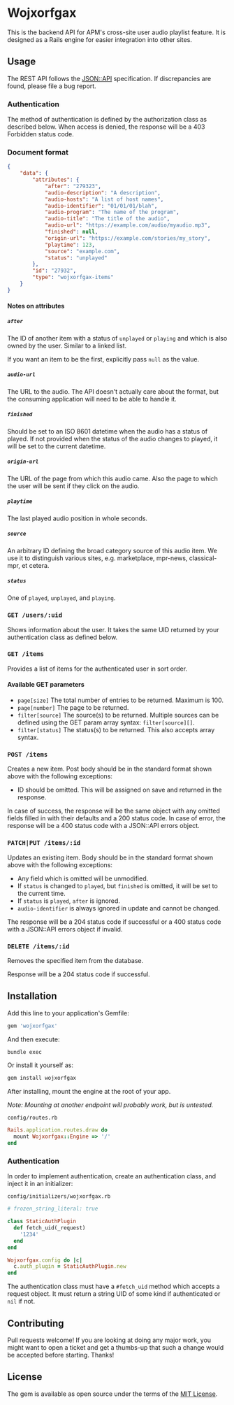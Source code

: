 # Wojxorfgax

This is the backend API for APM's cross-site user audio playlist feature. It is designed as a Rails engine for easier integration into other sites.

## Usage

The REST API follows the [JSON::API](http://jsonapi.org/format/) specification. If discrepancies are found, please file a bug report.

### Authentication

The method of authentication is defined by the authorization class as described below. When access is denied, the response will be a 403 Forbidden status code.

### Document format

```json
{
    "data": {
        "attributes": {
            "after": "279323",
            "audio-description": "A description",
            "audio-hosts": "A list of host names",
            "audio-identifier": "01/01/01/blah",
            "audio-program": "The name of the program",
            "audio-title": "The title of the audio",
            "audio-url": "https://example.com/audio/myaudio.mp3",
            "finished": null,
            "origin-url": "https://example.com/stories/my_story",
            "playtime": 123,
            "source": "example.com",
            "status": "unplayed"
        },
        "id": "27932",
        "type": "wojxorfgax-items"
    }
}
```

#### Notes on attributes

##### `after`

The ID of another item with a status of `unplayed` or `playing` and which is also owned by the user. Similar to a linked list.

If you want an item to be the first, explicitly pass `null` as the value.

##### `audio-url`

The URL to the audio. The API doesn't actually care about the format, but the consuming application will need to be able to handle it.

##### `finished`

Should be set to an ISO 8601 datetime when the audio has a status of played. If not provided when the status of the audio changes to played, it will be set to the current datetime.

##### `origin-url`

The URL of the page from which this audio came. Also the page to which the user will be sent if they click on the audio.

##### `playtime`

The last played audio position in whole seconds.

##### `source`

An arbitrary ID defining the broad category source of this audio item. We use it to distinguish various sites, e.g. marketplace, mpr-news, classical-mpr, et cetera.

##### `status`

One of `played`, `unplayed`, and `playing`.

### `GET /users/:uid`

Shows information about the user. It takes the same UID returned by your authentication class as defined below.

### `GET /items`

Provides a list of items for the authenticated user in sort order.

#### Available GET parameters

* `page[size]` The total number of entries to be returned. Maximum is 100.
* `page[number]` The page to be returned.
* `filter[source]` The source(s) to be returned. Multiple sources can be defined using the GET param array syntax: `filter[source][]`.
* `filter[status]` The status(s) to be returned. This also accepts array syntax.

### `POST /items`

Creates a new item. Post body should be in the standard format shown above with the following exceptions:

* ID should be omitted. This will be assigned on save and returned in the response.

In case of success, the response will be the same object with any omitted fields filled in with their defaults and a 200 status code. In case of error, the response will be a 400 status code with a JSON::API errors object.

### `PATCH|PUT /items/:id`

Updates an existing item. Body should be in the standard format shown above with the following exceptions:

* Any field which is omitted will be unmodified.
* If `status` is changed to `played`, but `finished` is omitted, it will be set to the current time.
* If `status` is `played`, `after` is ignored.
* `audio-identifier` is always ignored in update and cannot be changed.

The response will be a 204 status code if successful or a 400 status code with a JSON::API errors object if invalid.

### `DELETE /items/:id`

Removes the specified item from the database.

Response will be a 204 status code if successful.

## Installation

Add this line to your application's Gemfile:

```ruby
gem 'wojxorfgax'
```

And then execute:

```bash
bundle exec
```

Or install it yourself as:

```bash
gem install wojxorfgax
```

After installing, mount the engine at the root of your app.

*Note: Mounting at another endpoint will probably work, but is untested.*

`config/routes.rb`
```ruby
Rails.application.routes.draw do
  mount Wojxorfgax::Engine => '/'
end
```

### Authentication

In order to implement authentication, create an authentication class, and inject it in an initializer:

`config/initializers/wojxorfgax.rb`
```ruby
# frozen_string_literal: true

class StaticAuthPlugin
  def fetch_uid(_request)
    '1234'
  end
end

Wojxorfgax.config do |c|
  c.auth_plugin = StaticAuthPlugin.new
end
```

The authentication class must have a `#fetch_uid` method which accepts a request object. It must return a string UID of some kind if authenticated or `nil` if not.

## Contributing

Pull requests welcome! If you are looking at doing any major work, you might want to open a ticket and get a thumbs-up that such a change would be accepted before starting. Thanks!

## License

The gem is available as open source under the terms of the [MIT License](http://opensource.org/licenses/MIT).
